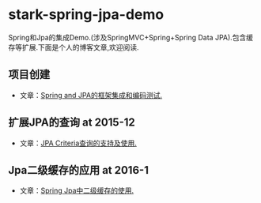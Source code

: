# stark-spring-jpa-demo
Spring和Jpa的集成Demo.(涉及SpringMVC+Spring+Spring Data JPA).包含缓存等扩展.下面是个人的博客文章,欢迎阅读.

## 项目创建
- 文章：[Spring and JPA的框架集成和编码测试.](http://www.litianhua.net/blog/spring-and-jpa.html)

## 扩展JPA的查询 at 2015-12
- 文章：[JPA Criteria查询的支持及使用.](http://www.litianhua.net/blog/jpa-criteria-support-used.html)

## Jpa二级缓存的应用 at 2016-1
- 文章：[Spring Jpa中二级缓存的使用.](http://www.litianhua.net/blog/jpa-second-level-cache.html)
